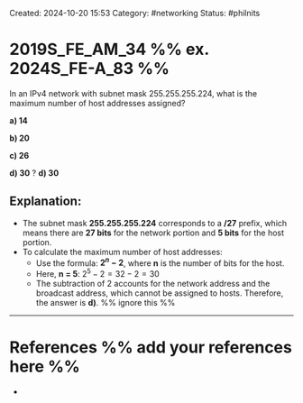 Created: 2024-10-20 15:53
Category: #networking 
Status: #philnits



# 2019S_FE_AM_34 %% ex. 2024S_FE-A_83 %%

In an IPv4 network with subnet mask 255.255.255.224, what is the maximum number of host addresses assigned? 

**a) 14**

**b) 20** 

**c) 26** 

**d) 30**
?
**d) 30**
## **Explanation:**

- The subnet mask **255.255.255.224** corresponds to a **/27** prefix, which means there are **27 bits** for the network portion and **5 bits** for the host portion.
- To calculate the maximum number of host addresses:
    - Use the formula: **$2^n - 2$**, where **n** is the number of bits for the host.
    - Here, **n = 5**: $2^5 - 2 = 32 - 2 = 30$
    - The subtraction of 2 accounts for the network address and the broadcast address, which cannot be assigned to hosts.
Therefore, the answer is **d)**.
%% ignore this %%
---









# References %% add your references here %%
- 